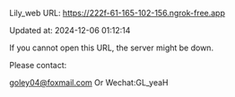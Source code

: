 Lily_web URL: https://222f-61-165-102-156.ngrok-free.app

Updated at: 2024-12-06 01:12:14

If you cannot open this URL, the server might be down.

Please contact: 

goley04@foxmail.com Or Wechat:GL_yeaH